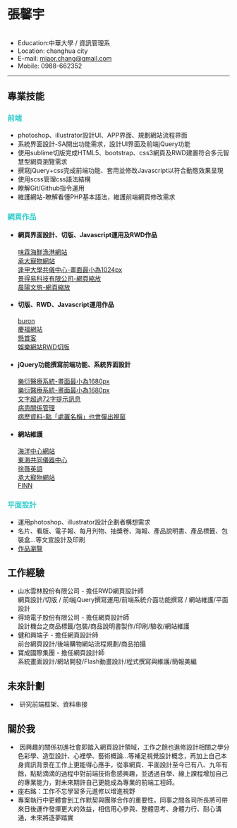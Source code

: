 <h1>張馨宇</h1>
<ul>
  <li>Education:中華大學 / 資訊管理系</li><li>Location: changhua city</li><li>E-mail: <a href="mailto:miaor.chang@gmail.com">miaor.chang@gmail.com</a></li><li>Mobile: 0988-662352</li>
</ul>
<hr/>
<h2>專業技能</h2>
<h3 style="color:#33cccc;">前端</h3>
<ul>
 <li>photoshop、illustrator設計UI、APP界面、規劃網站流程界面</li>
 <li>系統界面設計-SA開出功能需求，設計UI界面及前端jQuery功能</li>
 <li>使用sublime切版完成HTML5、bootstrap、css3網頁及RWD建置符合多元智慧型網頁瀏覽需求</li>
 <li>撰寫jQuery+css完成前端功能、套用並修改Javascript以符合動態效果呈現</li>
 <li>使用scss管理css語法結構</li>
 <li>瞭解Git/Github指令運用</li>
 <li>維護網站-瞭解看懂PHP基本語法，維護前端網頁修改需求</li>
</ul>
<h3 style="color:#33cccc;">網頁作品</h3>
<ul>
 <li>
  <h4>網頁界面設計、切版、Javascript運用及RWD作品</h4>
  <a href="http://211.72.214.242/demo5/wlhaizian/index.html">味霖海鮮漁港網站</a><br/>
  <a href="http://www.chickensecond.com.tw/products.php">承大寵物網站</a><br/>
  <a href="http://211.72.214.242/demo5/pisc/">逢甲大學共儀中心-畫面最小為1024px</a><br/>
  <a href="http://www.jdeyi.com/">景得易科技有限公司-網頁縮放</a><br/>
  <a href="http://icynthia.azurewebsites.net/mornsunHotel/default.html">晨陽文旅-網頁縮放</a>
 </li>
 <li><h4>切版、RWD、Javascript運用作品</h4>
  <a href="http://www.buron.com.tw">buron</a><br/>
  <a href="http://www.kinmaxsource.com/">慶福網站</a><br/>
  <a href="http://cynthia777.synology.me/ask/index.html">懸賞客</a><br/>
  <a href="http://cynthia777.synology.me/websolt/index.html">娛樂網站RWD切版</a>
 </li>
  <li>
   <h4>jQuery功能撰寫前端功能、系統界面設計</h4>
   <a href="http://211.72.214.242/demo5/his_system/reservation_dr.html">樂衍醫療系統-畫面最小為1680px</a><br/>
   <a href="http://211.72.214.242/demo5/his_system/declare_all.html">樂衍醫療系統-畫面最小為1680px</a><br/>
   <a href="http://211.72.214.242/demo5/his_system/msg.html">文字超過72字提示訊息</a><br/>
   <a href="http://211.72.214.242/demo5/his_system/_sickness_all.html">病患關係管理</a><br/>
   <a href="http://211.72.214.242/demo5/his_system/medical.html">病歷資料-點「處置名稱」也會彈出視窗</a>
 </li>
 <li>
  <h4>網站維護</h4>
  <a href="http://www.tori.narlabs.org.tw">海洋中心網站</a><br/>
  <a href="http://thtech.thu.edu.tw">東海共同儀器中心</a><br/>
  <a href="http://ruby.com.tw">徐薇英語</a><br/>
  <a href="http://www.chickensecond.com.tw/products.php">承大寵物網站</a><br/>
  <a href="http://www.finn-th.com/">FINN</a>
 </li>
</ul>
<h3 style="color:#33cccc;">平面設計</h3>
<ul>
 <li>運用photoshop、illustrator設計企劃者構想需求</li>
 <li>名片、看版、電子報、每月刋物、抽獎卷、海報、產品說明書、產品標籤、包裝盒...等文宣設計及印刷</li>
 <li><a href="https://docs.google.com/document/d/193Ol4frfDAaBw4Ftx32msq8lb4xi3vtgnurLY6uzP5A/edit?usp=sharing">作品瀏覽</a></li>
</ul>
<h2>工作經驗</h2>
<ul>
 <li>
  山水雲林股份有限公司 - 擔任RWD網頁設計師<br/>網頁設計/切版 / 前端jQuery撰寫運用/前端系統介面功能撰寫 / 網站維護/平面設計
 </li>
 <li>
  得琦電子股份有限公司 - 擔任網頁設計師<br/>設計機台之商品標籤/包裝/商品說明書製作/印刷/驗收/網站維護
 </li>
 <li>健和興端子 - 擔任網頁設計師<br/>前台網頁設計/後端購物網站流程規劃/商品拍攝</li>
 <li>寶成國際集團 - 擔任網頁設計師<br/>系統畫面設計/網站開發/Flash動畫設計/程式撰寫與維護/簡報美編</li>
</ul>
<h2>未來計劃</h2>
<ul>
 <li>
  研究前端框架、資料串接
 </li>
</ul>
<h2>關於我</h2>
<ul>
 <li>
  因興趣的關係初進社會即踏入網頁設計領域，工作之餘也進修設計相關之學分色彩學、造型設計、心裡學、藝術概論…等補足視覺設計概念，再加上自己本身資訊背景在工作上更能得心應手，從事網頁、平面設計至今已有八、九年有餘，點點滴滴的過程中對前端技術愈感興趣，並透過自學、線上課程增加自己的專業能力，對未來期許自己更能成為專業的前端工程師。
 </li>
 <li>座右銘：工作不忘學習多元進修以增進視野</li>
 <li>專案執行中更體會到工作默契與團隊合作的重要性。同事之間各司所長將可帶來日後運作發揮更大的效益，相信用心參與、整體思考、身體力行、耐心溝通，未來將逐夢踏實</li>
 
</ul>

